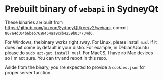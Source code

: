 # Prebuilt binary of `webapi` in SydneyQt

These binaries are built from https://github.com/juzeon/SydneyQt/tree/v2/webapi, commit `807a4d504b6beb76a8454aa9cdb4259b034734d6`.

For Windows, the binary works right away.
For Linux, please install `musl` if it does not come by default in your distro. For example, in Debian/Ubuntu please do `sudo apt-get install musl`.
For MacOS, I have no Mac devices so I'm not sure. You can try and report in this repo.

Aside from the binary, you are expected to provide a `cookies.json` for proper server function.
